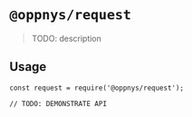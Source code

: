 # `@oppnys/request`

> TODO: description

## Usage

```
const request = require('@oppnys/request');

// TODO: DEMONSTRATE API
```
